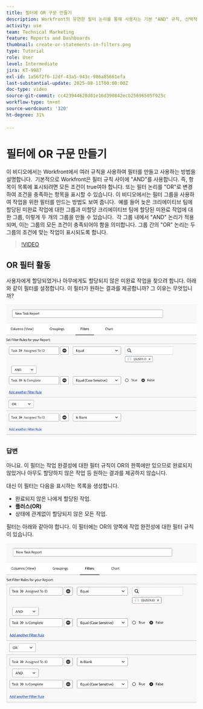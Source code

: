 ```yaml
---
title: 필터에 OR 구문 만들기
description: Workfront의 유연한 필터 논리를 통해 사용자는 기본 "AND" 규칙, 선택적 "OR" 조건 및 복잡한 기준에 대한 구성된 필터 그룹을 사용하여 보고 보기를 구체화할 수 있습니다.
activity: use
team: Technical Marketing
feature: Reports and Dashboards
thumbnail: create-or-statements-in-filters.png
type: Tutorial
role: User
level: Intermediate
jira: KT-9987
exl-id: 1a56f2f6-12df-43a5-943c-986a85661efa
last-substantial-update: 2025-08-11T00:00:00Z
doc-type: video
source-git-commit: cc423944628d01e16d390842ecb25696505f923c
workflow-type: tm+mt
source-wordcount: '320'
ht-degree: 31%

---
```


# 필터에 OR 구문 만들기

이 비디오에서는 Workfront에서 여러 규칙을 사용하여 필터를 만들고 사용하는 방법을 설명합니다. &#x200B; 기본적으로 Workfront은 필터 규칙 사이에 &quot;AND&quot;를 사용합니다. 즉, 항목이 목록에 표시되려면 모든 조건이 true여야 합니다.
또는 필터 논리를 &quot;OR&quot;로 변경하여 조건을 충족하는 항목을 표시할 수 있습니다.
이 비디오에서는 필터 그룹을 사용하여 작업을 위한 필터를 만드는 방법도 보여 줍니다. &#x200B; 예를 들어 늦은 크리에이티브 팀에 할당된 미완료 작업에 대한 그룹과 미할당 크리에이티브 팀에 할당된 미완료 작업에 대한 그룹, 이렇게 두 개의 그룹을 만들 수 있습니다. &#x200B; 각 그룹 내에서 &quot;AND&quot; 논리가 적용되며, 이는 그룹의 모든 조건이 충족되어야 함을 의미합니다. &#x200B; 그룹 간의 &quot;OR&quot; 논리는 두 그룹의 조건에 맞는 작업이 표시되도록 합니다.

>[!VIDEO](https://video.tv.adobe.com/v/3470692/?quality=12&learn=on&enablevpops=0)

## OR 필터 활동

사용자에게 할당되었거나 아무에게도 할당되지 않은 미완료 작업을 찾으려 합니다. 아래와 같이 필터를 설정합니다. 이 필터가 원하는 결과를 제공합니까? 그 이유는 무엇입니까?

![부적절하게 생성된 OR 구문 이미지 [!DNL Workfront]](assets/or-statement-your-turn-1.png)

### 답변

아니요. 이 필터는 작업 완결성에 대한 필터 규칙이 OR의 한쪽에만 있으므로 완료되지 않았거나 아무도 할당하지 않은 작업 등 원하는 결과를 제공하지 않습니다.

대신 이 필터는 다음을 표시하는 목록을 생성합니다.

* 완료되지 않은 나에게 할당된 작업.
* **플러스(OR)**
* 상태에 관계없이 할당되지 않은 모든 작업.

필터는 아래와 같아야 합니다. 이 필터에는 OR의 양쪽에 작업 완전성에 대한 필터 규칙이 있습니다.

![적절하게 생성된 OR 구문 이미지 [!DNL Workfront]](assets/or-statement-your-turn-2.png)
